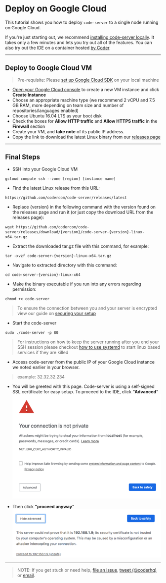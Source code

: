 # Deploy on Google Cloud

This tutorial shows you how to deploy `code-server` to a single node running on Google Cloud.

If you're just starting out, we recommend [installing code-server locally](../../self-hosted/index.md). It takes only a few minutes and lets you try out all of the features. You can also try out the IDE on a container hosted [by Coder](http://coder.com/signup)

---

## Deploy to Google Cloud VM
> Pre-requisite: Please [set up Google Cloud SDK](https://cloud.google.com/sdk/docs/) on your local machine

- [Open your Google Cloud console](https://console.cloud.google.com/compute/instances) to create a new VM instance and click **Create Instance**
- Choose an appropriate machine type (we recommend 2 vCPU and 7.5 GB RAM, more depending on team size and number of repositories/languages enabled)
- Choose Ubuntu 16.04 LTS as your boot disk
- Check the boxes for **Allow HTTP traffic** and **Allow HTTPS traffic** in the **Firewall** section
- Create your VM, and **take note** of its public IP address.
- Copy the link to download the latest Linux binary from our [releases page](https://github.com/codercom/code-server/releases)

---

## Final Steps

- SSH into your Google Cloud VM
```
gcloud compute ssh --zone [region] [instance name]
```

- Find the latest Linux release from this URL:
```
https://github.com/codercom/code-server/releases/latest
```

- Replace {version} in the following command with the version found on the releases page and run it (or just copy the download URL from the releases page):
```
wget https://github.com/codercom/code-server/releases/download/{version}/code-server-{version}-linux-x64.tar.gz
```

- Extract the downloaded tar.gz file with this command, for example:
```
tar -xvzf code-server-{version}-linux-x64.tar.gz
```

- Navigate to extracted directory with this command:
```
cd code-server-{version}-linux-x64
```

- Make the binary executable if you run into any errors regarding permission:
```
chmod +x code-server
```

> To ensure the connection between you and your server is encrypted view our guide on [securing your setup](../security/ssl.md)

- Start the code-server
```
sudo ./code-server -p 80
```

> For instructions on how to keep the server running after you end your SSH session please checkout [how to use systemd](https://www.linode.com/docs/quick-answers/linux/start-service-at-boot/) to start linux based services if they are killed

- Access code-server from the public IP of your Google Cloud instance we noted earlier in your browser. 
> example: 32.32.32.234

- You will be greeted with this page. Code-server is using a self-signed SSL certificate for easy setup. To proceed to the IDE, click **"Advanced"**<img src ="../../assets/chrome_warning.png">

- Then click **"proceed anyway"**<img src="../../assets/chrome_confirm.png">

---

> NOTE: If you get stuck or need help, [file an issue](https://github.com/codercom/code-server/issues/new?&title=Improve+self-hosted+quickstart+guide), [tweet (@coderhq)](https://twitter.com/coderhq) or [email](mailto:support@coder.com?subject=Self-hosted%20quickstart%20guide).

